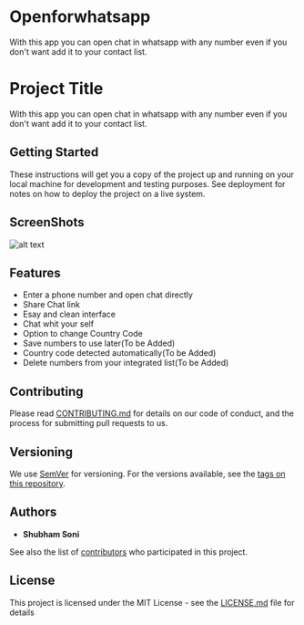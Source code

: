 
# Openforwhatsapp
With this app you can open chat in whatsapp with any number even if you don't want add it to your contact list.

# Project Title
With this app you can open chat in whatsapp with any number even if you don't want add it to your contact list.

## Getting Started

These instructions will get you a copy of the project up and running on your local machine for development and testing purposes. See deployment for notes on how to deploy the project on a live system.

## ScreenShots
![alt text](https://user-images.githubusercontent.com/15217195/37268322-4c6a605c-25eb-11e8-9aa4-32acc889d109.png)

## Features
* Enter a phone number and open chat directly
* Share Chat link
* Esay and clean interface
* Chat whit your self 
* Option to change Country Code 
* Save numbers to use later(To be Added)
* Country code detected automatically(To be Added)
* Delete numbers from your integrated list(To be Added)


## Contributing

Please read [CONTRIBUTING.md](https://gist.github.com/PurpleBooth/b24679402957c63ec426) for details on our code of conduct, and the process for submitting pull requests to us.

## Versioning

We use [SemVer](http://semver.org/) for versioning. For the versions available, see the [tags on this repository](https://github.com/your/project/tags). 

## Authors

* **Shubham Soni** 

See also the list of [contributors](https://github.com/your/project/contributors) who participated in this project.

## License

This project is licensed under the MIT License - see the [LICENSE.md](LICENSE.md) file for details

